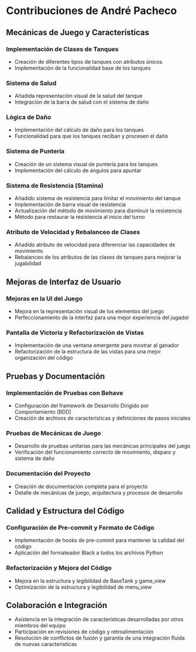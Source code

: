 # Contribuciones de André Pacheco

## Mecánicas de Juego y Características

### Implementación de Clases de Tanques
- Creación de diferentes tipos de tanques con atributos únicos
- Implementación de la funcionalidad base de los tanques

### Sistema de Salud
- Añadida representación visual de la salud del tanque
- Integración de la barra de salud con el sistema de daño

### Lógica de Daño
- Implementación del cálculo de daño para los tanques
- Funcionalidad para que los tanques reciban y procesen el daño

### Sistema de Puntería
- Creación de un sistema visual de puntería para los tanques
- Implementación del cálculo de ángulos para apuntar

### Sistema de Resistencia (Stamina)
- Añadido sistema de resistencia para limitar el movimiento del tanque
- Implementación de barra visual de resistencia
- Actualización del método de movimiento para disminuir la resistencia
- Método para restaurar la resistencia al inicio del turno

### Atributo de Velocidad y Rebalanceo de Clases
- Añadido atributo de velocidad para diferenciar las capacidades de movimiento
- Rebalanceo de los atributos de las clases de tanques para mejorar la jugabilidad

## Mejoras de Interfaz de Usuario

### Mejoras en la UI del Juego
- Mejora en la representación visual de los elementos del juego
- Perfeccionamiento de la interfaz para una mejor experiencia del jugador

### Pantalla de Victoria y Refactorización de Vistas
- Implementación de una ventana emergente para mostrar al ganador
- Refactorización de la estructura de las vistas para una mejor organización del código

## Pruebas y Documentación

### Implementación de Pruebas con Behave
- Configuración del framework de Desarrollo Dirigido por Comportamiento (BDD)
- Creación de archivos de características y definiciones de pasos iniciales

### Pruebas de Mecánicas de Juego
- Desarrollo de pruebas unitarias para las mecánicas principales del juego
- Verificación del funcionamiento correcto de movimiento, disparo y sistema de daño

### Documentación del Proyecto
- Creación de documentación completa para el proyecto
- Detalle de mecánicas de juego, arquitectura y procesos de desarrollo

## Calidad y Estructura del Código

### Configuración de Pre-commit y Formato de Código
- Implementación de hooks de pre-commit para mantener la calidad del código
- Aplicación del formateador Black a todos los archivos Python

### Refactorización y Mejora del Código
- Mejora en la estructura y legibilidad de BaseTank y game_view
- Optimización de la estructura y legibilidad de menu_view

## Colaboración e Integración

- Asistencia en la integración de características desarrolladas por otros miembros del equipo
- Participación en revisiones de código y retroalimentación
- Resolución de conflictos de fusión y garantía de una integración fluida de nuevas características
